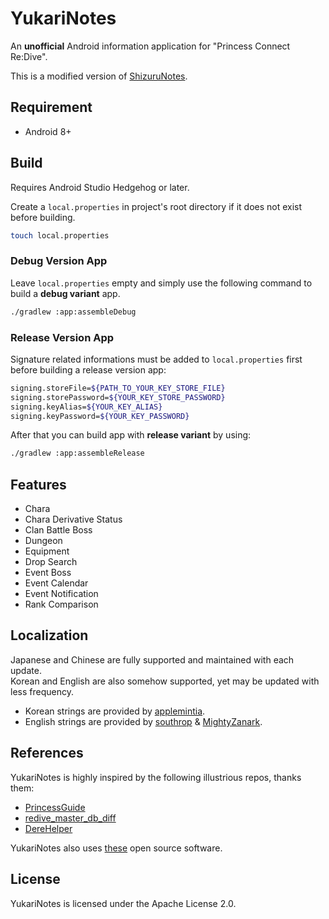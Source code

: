 # YukariNotes

An **unofficial** Android information application for "Princess Connect Re:Dive".

This is a modified version of [ShizuruNotes](https://github.com/MalitsPlus/ShizuruNotes).

## Requirement

* Android 8+

## Build

Requires Android Studio Hedgehog or later.  

Create a `local.properties` in project's root directory if it does not exist before building.

```bash
touch local.properties
```

### Debug Version App

Leave `local.properties` empty and simply use the following command to build a **debug variant** app.

```bash
./gradlew :app:assembleDebug
```

### Release Version App

Signature related informations must be added to `local.properties` first before building a release version app:

```bash
signing.storeFile=${PATH_TO_YOUR_KEY_STORE_FILE}
signing.storePassword=${YOUR_KEY_STORE_PASSWORD}
signing.keyAlias=${YOUR_KEY_ALIAS}
signing.keyPassword=${YOUR_KEY_PASSWORD}
```

After that you can build app with **release variant** by using:

```bash
./gradlew :app:assembleRelease
```

## Features

* Chara
* Chara Derivative Status
* Clan Battle Boss
* Dungeon
* Equipment
* Drop Search
* Event Boss
* Event Calendar
* Event Notification
* Rank Comparison

## Localization

Japanese and Chinese are fully supported and maintained with each update.  
Korean and English are also somehow supported, yet may be updated with less frequency.  

* Korean strings are provided by [applemintia](https://twitter.com/_applemintia).  
* English strings are provided by [southrop](https://github.com/southrop) & [MightyZanark](https://github.com/MightyZanark).

## References

YukariNotes is highly inspired by the following illustrious repos, thanks them:

* [PrincessGuide](https://github.com/superk589/PrincessGuide)
* [redive_master_db_diff](https://github.com/esterTion/redive_master_db_diff)
* [DereHelper](https://github.com/Lazyeraser/DereHelper)

YukariNotes also uses [these](OPENSOURCE.md) open source software.

## License

YukariNotes is licensed under the Apache License 2.0.
